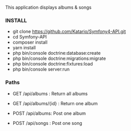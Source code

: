 This application displays albums & songs

### INSTALL

- git clone https://github.com/Katario/Symfony4-API.git
- cd Symfony-API
- composer install
- yarn install
- php bin/console doctrine:database:create
- php bin/console doctrine:migrations:migrate
- php bin/console doctrine:fixtures:load
- php bin/console server:run

### Paths

- GET /api/albums : Return all albums
- GET /api/albums/{id} : Return one album
- POST /api/albums: Post one album

- POST /api/songs : Post one song